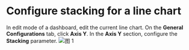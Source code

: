 # Configure stacking for a line chart

In edit mode of a dashboard, edit the current line chart. On the **General Configurations** tab, click **Axis Y**. In the **Axis Y** section, configure the **Stacking** parameter.
![图 1](/img/src/en/visulization/lineChart/stacking/stacking1.png) 
